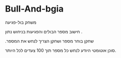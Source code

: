 # Bull-And-bgia


משחק בול-פגיעה

חישוב מספר הבולים והפגיעות בניחוש נתון .

.שחקן בוחר מספר ושחקן הצריך לנחש את המספר

סוכן אוטומטי היודע לנחש כל מספר תוך 100 צעדים לכל היותר.
